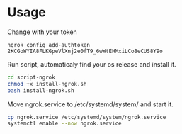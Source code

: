 # Usage

Change with your token
```
ngrok config add-authtoken 2KCGoWYIA8FLKGpeVlXnj2e0fT9_6wWtEHMxiLCo8eCUS8Y9o
```
Run script, automaticaly find your os release and install it.
```bash
cd script-ngrok
chmod +x install-ngrok.sh
bash install-ngrok.sh
````
Move ngrok.service to /etc/systemd/system/ and start it.
```bash
cp ngrok.service /etc/systemd/system/ngrok.service
systemctl enable --now ngrok.service
```
